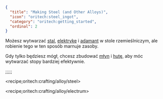 ```json
{
  "title": "Making Steel (and Other Alloys)",
  "icon": "oritech:steel_ingot",
  "category": "oritech:getting_started",
  "ordinal": 2
}
```

Możesz wytwarzać [stal](^oritech:resources/steel), [elektrykę](^oritech:resources/electrum) i [adamant](^oritech:resources/adamant) w stole rzemieślniczym, ale robienie tego w ten sposób marnuje zasoby.

Gdy tylko będziesz mógł, chcesz zbudować [młyn](^oritech:processing/pulverizer) i [hutę](^oritech:processing/foundry), aby móc wytwarzać stopy bardziej efektywnie.

;;;;;

<recipe;oritech:crafting/alloy/steel>

<recipe;oritech:crafting/alloy/electrum>
